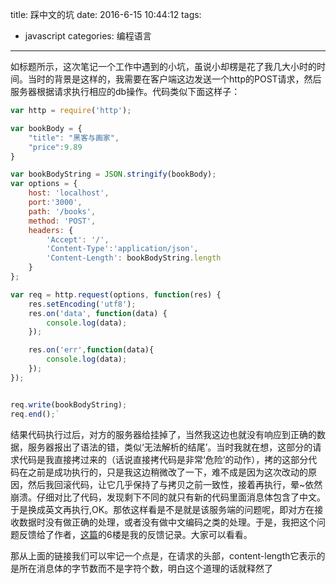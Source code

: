 title: 踩中文的坑 
date: 2016-6-15 10:44:12
tags:
- javascript 
categories: 编程语言
---
如标题所示，这次笔记一个工作中遇到的小坑，虽说小却楞是花了我几大小时的时间。当时的背景是这样的，我需要在客户端这边发送一个http的POST请求，然后服务器根据请求执行相应的db操作。代码类似下面这样子：

```javascript
var http = require('http');

var bookBody = {
    "title": "黑客与画家",
    "price":9.89
}

var bookBodyString = JSON.stringify(bookBody);
var options = {
    host: 'localhost',
    port:'3000',
    path: '/books',
    method: 'POST',
    headers: {
        'Accept': '/',
        'Content-Type':'application/json',
        'Content-Length': bookBodyString.length
    }
};

var req = http.request(options, function(res) {
    res.setEncoding('utf8');
    res.on('data', function(data) {
        console.log(data);
    });

    res.on('err',function(data){
        console.log(data);
    });
});


req.write(bookBodyString);
req.end();`
```

结果代码执行过后，对方的服务器给挂掉了，当然我这边也就没有响应到正确的数据，服务器报出了语法的错，类似‘无法解析的结尾’。当时我就在想，这部分的请求代码是我直接拷过来的（话说直接拷代码是非常‘危险’的动作），拷的这部分代码在之前是成功执行的，只是我这边稍微改了一下，难不成是因为这次改动的原因，然后我回滚代码，让它几乎保持了与拷贝之前一致性，接着再执行，晕~依然崩溃。仔细对比了代码，发现剩下不同的就只有新的代码里面消息体包含了中文。于是换成英文再执行,OK。那依这样看是不是就是该服务端的问题呢，即对方在接收数据时没有做正确的处理，或者没有做中文编码之类的处理。于是，我把这个问题反馈给了作者，[这篇](https://github.com/TossShinHwa/node-odata/issues/57 "色拉油啊油")的6楼是我的反馈记录。大家可以看看。

那从上面的链接我们可以牢记一个点是，在请求的头部，content-length它表示的是所在消息体的字节数而不是字符个数，明白这个道理的话就释然了

